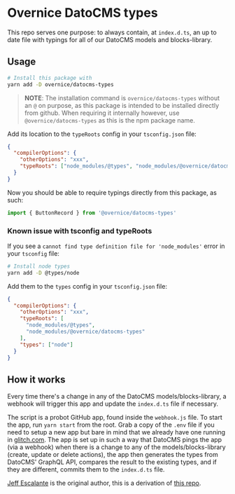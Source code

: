 # Overnice DatoCMS types

This repo serves one purpose: to always contain, at `index.d.ts`, an up to date file with typings for all of our DatoCMS models and blocks-library.

## Usage

```bash
# Install this package with
yarn add -D overnice/datocms-types
```

> **NOTE**: The installation command is `overnice/datocms-types` without an `@` on purpose, as this package is intended to be installed directly from github. When requiring it internally however, use `@overnice/datocms-types` as this is the npm package name.

Add its location to the `typeRoots` config in your `tsconfig.json` file:

```json
{
  "compilerOptions": {
    "otherOptions": "xxx",
    "typeRoots": ["node_modules/@types", "node_modules/@overnice/datocms-types"]
  }
}
```

Now you should be able to require typings directly from this package, as such:

```ts
import { ButtonRecord } from '@overnice/datocms-types'
```

### Known issue with tsconfig and typeRoots

If you see a `cannot find type definition file for 'node_modules'` error in your `tsconfig` file:

```bash
# Install node types
yarn add -D @types/node
```

Add them to the `types` config in your `tsconfig.json` file:

```json
{
  "compilerOptions": {
    "otherOptions": "xxx",
    "typeRoots": [
      "node_modules/@types",
      "node_modules/@overnice/datocms-types"
    ],
    "types": ["node"]
  }
}
```

## How it works

Every time there's a change in any of the DatoCMS models/blocks-library, a webhook will trigger this app and update the `index.d.ts` file if necessary.

The script is a probot GitHub app, found inside the `webhook.js` file. To start the app, run `yarn start` from the root. Grab a copy of the `.env` file if you need to setup a new app but bare in mind that we already have one running in [glitch.com](https://glitch.com/edit/#!/overnice-bot). The app is set up in such a way that DatoCMS pings the app (via a webhook) when there is a change to any of the models/blocks-library (create, update or delete actions), the app then generates the types from DatoCMS' GraphQL API, compares the result to the existing types, and if they are different, commits them to the `index.d.ts` file.

[Jeff Escalante](https://github.com/jescalan) is the original author, this is a derivation of [this repo](https://github.com/hashicorp/dato-types).
